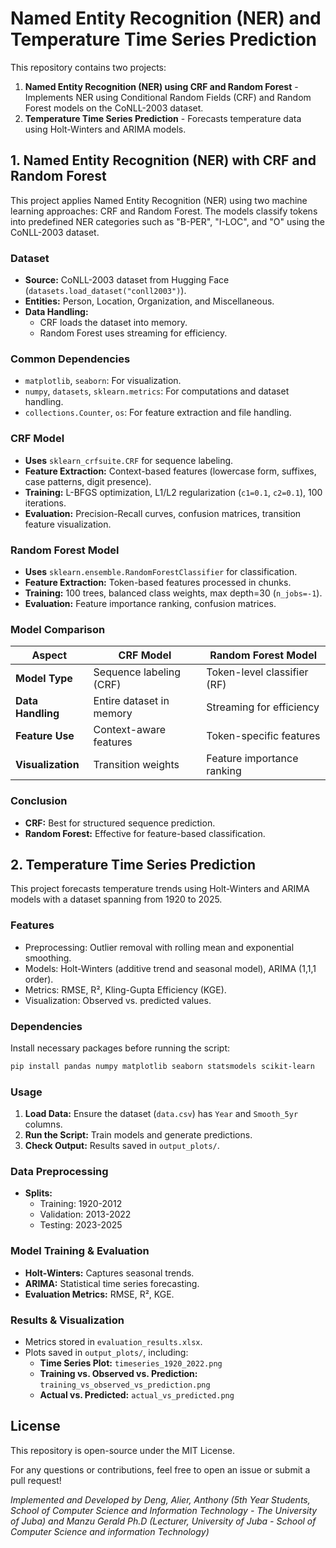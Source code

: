 # Named Entity Recognition (NER) and Temperature Time Series Prediction

This repository contains two projects:
1. **Named Entity Recognition (NER) using CRF and Random Forest** - Implements NER using Conditional Random Fields (CRF) and Random Forest models on the CoNLL-2003 dataset.
2. **Temperature Time Series Prediction** - Forecasts temperature data using Holt-Winters and ARIMA models.

## 1. Named Entity Recognition (NER) with CRF and Random Forest
This project applies Named Entity Recognition (NER) using two machine learning approaches: CRF and Random Forest. The models classify tokens into predefined NER categories such as "B-PER", "I-LOC", and "O" using the CoNLL-2003 dataset.

### Dataset
- **Source:** CoNLL-2003 dataset from Hugging Face (`datasets.load_dataset("conll2003")`).
- **Entities:** Person, Location, Organization, and Miscellaneous.
- **Data Handling:**
  - CRF loads the dataset into memory.
  - Random Forest uses streaming for efficiency.

### Common Dependencies
- `matplotlib`, `seaborn`: For visualization.
- `numpy`, `datasets`, `sklearn.metrics`: For computations and dataset handling.
- `collections.Counter`, `os`: For feature extraction and file handling.

### CRF Model
- **Uses** `sklearn_crfsuite.CRF` for sequence labeling.
- **Feature Extraction:** Context-based features (lowercase form, suffixes, case patterns, digit presence).
- **Training:** L-BFGS optimization, L1/L2 regularization (`c1=0.1`, `c2=0.1`), 100 iterations.
- **Evaluation:** Precision-Recall curves, confusion matrices, transition feature visualization.

### Random Forest Model
- **Uses** `sklearn.ensemble.RandomForestClassifier` for classification.
- **Feature Extraction:** Token-based features processed in chunks.
- **Training:** 100 trees, balanced class weights, max depth=30 (`n_jobs=-1`).
- **Evaluation:** Feature importance ranking, confusion matrices.

### Model Comparison
| Aspect | CRF Model | Random Forest Model |
|--------|-----------|---------------------|
| **Model Type** | Sequence labeling (CRF) | Token-level classifier (RF) |
| **Data Handling** | Entire dataset in memory | Streaming for efficiency |
| **Feature Use** | Context-aware features | Token-specific features |
| **Visualization** | Transition weights | Feature importance ranking |

### Conclusion
- **CRF:** Best for structured sequence prediction.
- **Random Forest:** Effective for feature-based classification.

## 2. Temperature Time Series Prediction
This project forecasts temperature trends using Holt-Winters and ARIMA models with a dataset spanning from 1920 to 2025.

### Features
- Preprocessing: Outlier removal with rolling mean and exponential smoothing.
- Models: Holt-Winters (additive trend and seasonal model), ARIMA (1,1,1 order).
- Metrics: RMSE, R², Kling-Gupta Efficiency (KGE).
- Visualization: Observed vs. predicted values.

### Dependencies
Install necessary packages before running the script:
```bash
pip install pandas numpy matplotlib seaborn statsmodels scikit-learn
```

### Usage
1. **Load Data:** Ensure the dataset (`data.csv`) has `Year` and `Smooth_5yr` columns.
2. **Run the Script:** Train models and generate predictions.
3. **Check Output:** Results saved in `output_plots/`.

### Data Preprocessing
- **Splits:**
  - Training: 1920-2012
  - Validation: 2013-2022
  - Testing: 2023-2025

### Model Training & Evaluation
- **Holt-Winters:** Captures seasonal trends.
- **ARIMA:** Statistical time series forecasting.
- **Evaluation Metrics:** RMSE, R², KGE.

### Results & Visualization
- Metrics stored in `evaluation_results.xlsx`.
- Plots saved in `output_plots/`, including:
  - **Time Series Plot:** `timeseries_1920_2022.png`
  - **Training vs. Observed vs. Prediction:** `training_vs_observed_vs_prediction.png`
  - **Actual vs. Predicted:** `actual_vs_predicted.png`

## License
This repository is open-source under the MIT License.

For any questions or contributions, feel free to open an issue or submit a pull request!

*Implemented and Developed by Deng, Alier, Anthony (5th Year Students, School of Computer Science and Information Technology - The University of Juba) and Manzu Gerald Ph.D (Lecturer, University of Juba - School of Computer Science and information Technology)*

